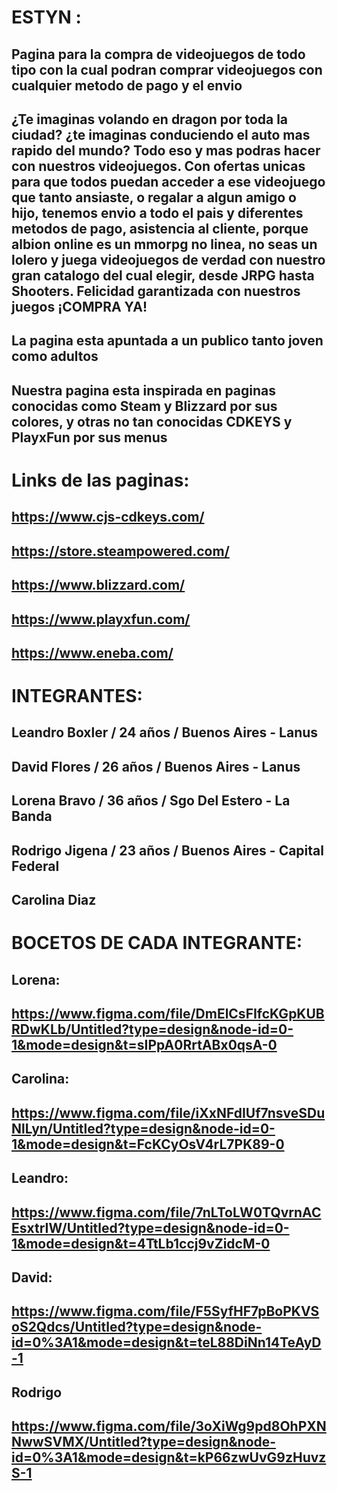# ESTYN :
## Pagina para la compra de videojuegos de todo tipo con la cual podran comprar videojuegos con cualquier metodo de pago y el envio
## ¿Te imaginas volando en dragon por toda la ciudad? ¿te imaginas conduciendo el auto mas rapido del mundo? Todo eso y mas podras hacer con nuestros videojuegos. Con ofertas unicas para que todos puedan acceder a ese videojuego que tanto ansiaste, o regalar a algun amigo o hijo, tenemos envio a todo el pais y diferentes metodos de pago, asistencia al cliente, porque albion online es un mmorpg no linea, no seas un lolero y juega videojuegos de verdad con nuestro gran catalogo del cual elegir, desde JRPG hasta Shooters. Felicidad garantizada con nuestros juegos ¡COMPRA YA!
## La pagina esta apuntada a un publico tanto joven como adultos
## Nuestra pagina esta inspirada en paginas conocidas como Steam y Blizzard por sus colores, y otras no tan conocidas CDKEYS y PlayxFun  por sus menus
# Links de las paginas:
## https://www.cjs-cdkeys.com/
## https://store.steampowered.com/
## https://www.blizzard.com/
## https://www.playxfun.com/
## https://www.eneba.com/

# INTEGRANTES:
## Leandro Boxler / 24 años / Buenos Aires - Lanus 
## David Flores / 26 años / Buenos Aires - Lanus 
## Lorena Bravo / 36 años / Sgo Del Estero - La Banda
## Rodrigo Jigena / 23 años / Buenos Aires - Capital Federal
## Carolina Diaz 

# BOCETOS DE CADA INTEGRANTE:
## Lorena:
## https://www.figma.com/file/DmElCsFIfcKGpKUBRDwKLb/Untitled?type=design&node-id=0-1&mode=design&t=sIPpA0RrtABx0qsA-0

## Carolina:
## https://www.figma.com/file/iXxNFdIUf7nsveSDuNlLyn/Untitled?type=design&node-id=0-1&mode=design&t=FcKCyOsV4rL7PK89-0

## Leandro:
## https://www.figma.com/file/7nLToLW0TQvrnACEsxtrIW/Untitled?type=design&node-id=0-1&mode=design&t=4TtLb1ccj9vZidcM-0

## David:
## https://www.figma.com/file/F5SyfHF7pBoPKVSoS2Qdcs/Untitled?type=design&node-id=0%3A1&mode=design&t=teL88DiNn14TeAyD-1

## Rodrigo
## https://www.figma.com/file/3oXiWg9pd8OhPXNNwwSVMX/Untitled?type=design&node-id=0%3A1&mode=design&t=kP66zwUvG9zHuvzS-1


